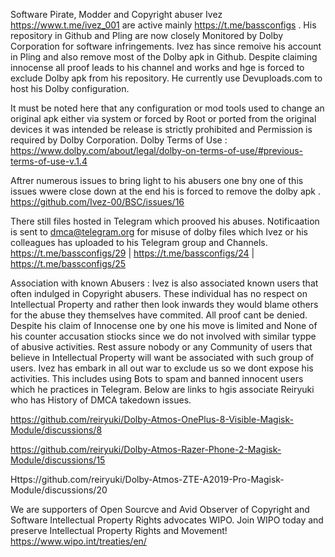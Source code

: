 Software Pirate, Modder and Copyright abuser Ivez https://www.t.me/ivez_001 are active mainly https://t.me/bassconfigs . His repository in Github and Pling are now closely Monitored by Dolby Corporation for software infringements. Ivez has since remoive his account in Pling and also remove most of the Dolby apk in Github. Despite claiming innocense all proof leads to his channel and works and hge is forced to exclude Dolby apk from his repository. He currently use Devuploads.com to host his Dolby configuration. 

It must be noted here that any configuration or mod tools used to change an original apk either via system or forced by Root or ported from the original devices it was intended be release is strictly prohibited and Permission is required by Dolby Corporation. Dolby Terms of Use : https://www.dolby.com/about/legal/dolby-on-terms-of-use/#previous-terms-of-use-v.1.4

Aftrer numerous issues to bring light to his abusers one bny one of this issues wwere close down at the end his is forced to remove the dolby apk . https://github.com/Ivez-00/BSC/issues/16

There still files hosted in Telegram which prooved his abuses. Notificaation is sent to dmca@telegram.org for misuse of dolby files which Ivez or his colleagues has uploaded to his Telegram group and  Channels.
https://t.me/bassconfigs/29  |  https://t.me/bassconfigs/24  |  https://t.me/bassconfigs/25

Association with known Abusers :
Ivez is also associated known users that often indulged in Copyright abusers. These individual has no respect on Intellectual Property and rather then look inwards they would blame others for the abuse they themselves have commited. All proof cant  be denied. Despite his claim of Innocense one by one his move is limited and None of his counter accusation stiocks since we do not involved with similar typpe of abusive activities. Rest assure nobody or any Community of users that believe in Intellectual Property will want be associated with such group of users. Ivez has embark in all out war to exclude us so we dont expose his activities. This includes using Bots to spam and banned innocent users which he practices in Telegram. Below are links to hgis associate Reiryuki who has History of DMCA takedown issues.

https://github.com/reiryuki/Dolby-Atmos-OnePlus-8-Visible-Magisk-Module/discussions/8

https://github.com/reiryuki/Dolby-Atmos-Razer-Phone-2-Magisk-Module/discussions/15

Https://github.com/reiryuki/Dolby-Atmos-ZTE-A2019-Pro-Magisk-Module/discussions/20

We are supporters of Open Sourcve and Avid Observer of Copyright and Software Intellectual Property Rights advocates WIPO. Join WIPO today and preserve Intellectual Property Rights and Movement!
https://www.wipo.int/treaties/en/
